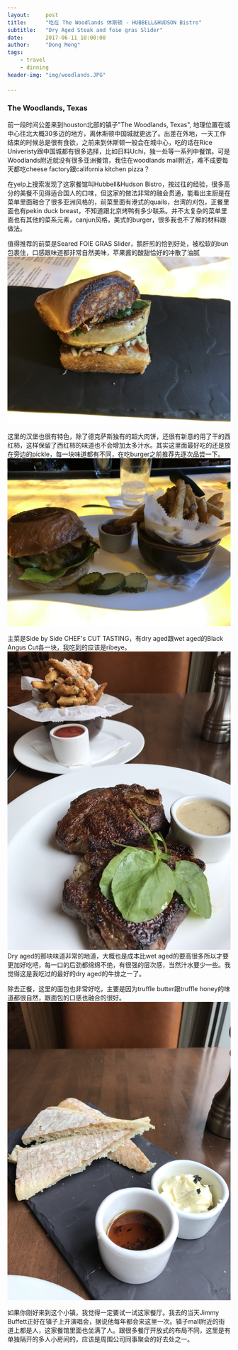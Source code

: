 ```yaml
---
layout:     post
title:      "吃在 The Woodlands 休斯顿 - HUBBELL&HUDSON Bistro"
subtitle:   "Dry Aged Steak and foie gras Slider"
date:       2017-06-11 10:00:00
author:     "Dong Meng"
tags:
    - travel
    - dinning
header-img: "img/woodlands.JPG"

---
```


<h3 class="section-heading">The Woodlands, Texas</h3>

前一段时间公差来到houston北部的镇子"The Woodlands, Texas", 地理位置在城中心往北大概30多迈的地方，离休斯顿中国城就更远了。出差在外地，一天工作结束的时候总是很有食欲，之前来到休斯顿一般会在城中心，吃的话在Rice Univeristy跟中国城都有很多选择，比如日料Uchi，独一处等一系列中餐馆。可是Woodlands附近就没有很多亚洲餐馆，我住在woodlands mall附近，难不成要每天都吃cheese factory跟california kitchen pizza？

在yelp上搜索发现了这家餐馆叫Hubbell&Hudson Bistro，按过往的经验，很多高分的美餐不见得适合国人的口味，但这家的做法非常的融会贯通，能看出主厨是在菜单里面融合了很多亚洲风格的，前菜里面有港式的quails，台湾的刈包，正餐里面也有pekin duck
breast，不知道跟北京烤鸭有多少联系。并不太复杂的菜单里面也有其他的菜系元素，canjun风格，美式的burger，很多我也不了解的材料跟做法。

值得推荐的前菜是Seared FOIE GRAS Slider，鹅肝煎的恰到好处，被松软的bun包裹住，口感跟味道都非常自然美味，苹果酱的酸甜恰好的冲散了油腻
<img class="shadow" src="/img/woodlands/foie_gras.JPG" />

这里的汉堡也很有特色，除了德克萨斯独有的超大肉饼，还很有新意的用了干的西红柿，这样保留了西红柿的味道也不会增加太多汁水。其实这里面最好吃的还是放在旁边的pickle，每一块味道都有不同，在吃burger之前推荐先逐次品尝一下。
<img class="shadow" src="/img/woodlands/burger.JPG" />

主菜是Side by Side CHEF's CUT TASTING，有dry aged跟wet aged的Black Angus Cut各一块，我吃到的应该是ribeye。
<img class="shadow" src="/img/woodlands/dry-aged-steak.JPG" />
Dry aged的那块味道非常的地道，大概也是成本比wet aged的要高很多所以才要更加好吃吧，每一口的后劲都绵绵不绝，有很强的层次感，当然汁水要少一些。我觉得这是我吃过的最好的dry aged的牛排之一了。

除去正餐，这里的面包也非常好吃，主要是因为truffle butter跟truffle honey的味道都很自然，跟面包的口感也融合的很好。
<img class="shadow" src="/img/woodlands/bread.JPG" />

如果你刚好来到这个小镇，我觉得一定要试一试这家餐厅。我去的当天Jimmy Buffett正好在镇子上开演唱会，据说他每年都会来这里一次。镇子mall附近的街道上都是人，这家餐馆里面也坐满了人。跟很多餐厅开放式的布局不同，这里是有单独隔开的多人小房间的，应该是周围公司同事聚会的好去处之一。
